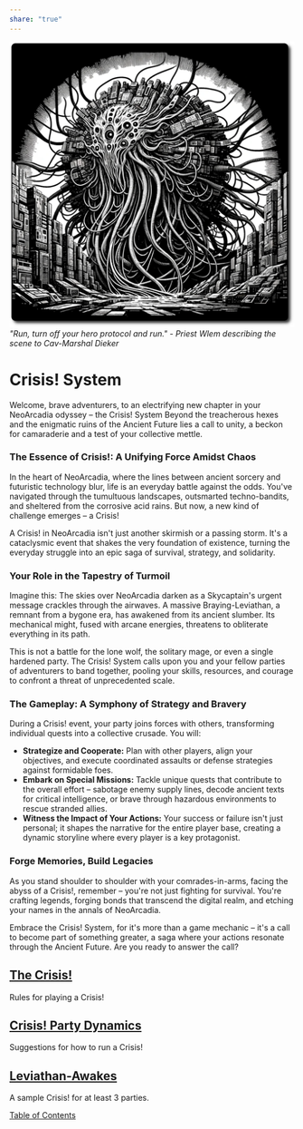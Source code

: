 ```yaml
---  
share: "true"  
---  
```

  
![crisis-beast](./crisis-beast.png)  
*"Run, turn off your hero protocol and run." - Priest Wlem describing the scene to Cav-Marshal Dieker*  
# Crisis! System  
  
Welcome, brave adventurers, to an electrifying new chapter in your NeoArcadia odyssey – the Crisis! System Beyond the treacherous hexes and the enigmatic ruins of the Ancient Future lies a call to unity, a beckon for camaraderie and a test of your collective mettle.   
  
### The Essence of Crisis!: A Unifying Force Amidst Chaos  
  
In the heart of NeoArcadia, where the lines between ancient sorcery and futuristic technology blur, life is an everyday battle against the odds. You've navigated through the tumultuous landscapes, outsmarted techno-bandits, and sheltered from the corrosive acid rains. But now, a new kind of challenge emerges – a Crisis!  
  
A Crisis! in NeoArcadia isn't just another skirmish or a passing storm. It's a cataclysmic event that shakes the very foundation of existence, turning the everyday struggle into an epic saga of survival, strategy, and solidarity.  
  
### Your Role in the Tapestry of Turmoil  
  
Imagine this: The skies over NeoArcadia darken as a Skycaptain's urgent message crackles through the airwaves. A massive Braying-Leviathan, a remnant from a bygone era, has awakened from its ancient slumber. Its mechanical might, fused with arcane energies, threatens to obliterate everything in its path.  
  
This is not a battle for the lone wolf, the solitary mage, or even a single hardened party. The Crisis! System calls upon you and your fellow parties of adventurers to band together, pooling your skills, resources, and courage to confront a threat of unprecedented scale.   
  
### The Gameplay: A Symphony of Strategy and Bravery  
  
During a Crisis! event, your party joins forces with others, transforming individual quests into a collective crusade. You will:  
  
- **Strategize and Cooperate:** Plan with other players, align your objectives, and execute coordinated assaults or defense strategies against formidable foes.  
- **Embark on Special Missions:** Tackle unique quests that contribute to the overall effort – sabotage enemy supply lines, decode ancient texts for critical intelligence, or brave through hazardous environments to rescue stranded allies.  
- **Witness the Impact of Your Actions:** Your success or failure isn't just personal; it shapes the narrative for the entire player base, creating a dynamic storyline where every player is a key protagonist.  
  
### Forge Memories, Build Legacies  
  
As you stand shoulder to shoulder with your comrades-in-arms, facing the abyss of a Crisis!, remember – you're not just fighting for survival. You're crafting legends, forging bonds that transcend the digital realm, and etching your names in the annals of NeoArcadia.  
  
Embrace the Crisis! System, for it's more than a game mechanic – it's a call to become part of something greater, a saga where your actions resonate through the Ancient Future. Are you ready to answer the call?  
  
## [The Crisis!](The-Crisis!.html)   
  
Rules for playing a Crisis!  
## [Crisis! Party Dynamics](./Crisis!-Party-Dynamics.html)  
  
Suggestions for how to run a Crisis!  
## [Leviathan-Awakes](./Crisis/Leviathan-Awakes/Leviathan-Awakes.md)  
  
A sample Crisis! for at least 3 parties.  
  
[Table of Contents](./Table-of-Contents.html)    

